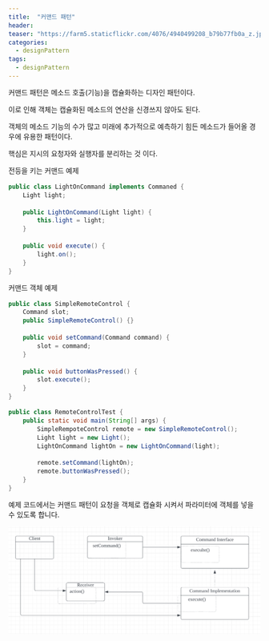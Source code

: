 ```yaml
---
title:  "커맨드 패턴"
header:
teaser: "https://farm5.staticflickr.com/4076/4940499208_b79b77fb0a_z.jpg"
categories:
  - designPattern
tags:
  - designPattern
---
```

 커맨드 패턴은 메소드 호출(기능)을 캡슐화하는 디자인 패턴이다.

이로 인해 객체는 캡슐화된 메소드의 연산을 신경쓰지 않아도 된다.

객체의 메소드 기능의 수가 많고 미래에 추가적으로 예측하기 힘든 메소드가 들어올 경우에 유용한 패턴이다.

핵심은 지시의 요청자와 실행자를 분리하는 것 이다.

전등을 키는 커맨드 예제

```java
public class LightOnCommand implements Commaned {
    Light light;
    
    public LightOnCommand(Light light) {
        this.light = light;
    }
    
    public void execute() {
        light.on();
    }
}
```

커맨드 객체 예제

```java
public class SimpleRemoteControl {
    Command slot;
    public SimpleRemoteControl() {}
    
    public void setCommand(Command command) {
        slot = command;
    }
    
    public void buttonWasPressed() {
        slot.execute();
    }
}
```

```java
public class RemoteControlTest {
    public static void main(String[] args) {
        SimpleRempoteControl remote = new SimpleRemoteControl();
        Light light = new Light();
        LightOnCommand lightOn = new LightOnCommand(light);
        
        remote.setCommand(lightOn);
        remote.buttonWasPressed();
    }
}
```

예제 코드에서는 커맨드 패턴이 요청을 객체로 캡슐화 시켜서 파라미터에 객체를 넣을 수 있도록 합니다.

![CommandPattern](../../assets/images/patterns/commandPattern.png)